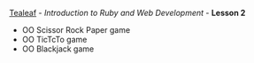[Tealeaf](http://www.gotealeaf.com) - *Introduction to Ruby and Web Development* - **Lesson 2**

* OO Scissor Rock Paper game
* OO TicTcTo game
* OO Blackjack game 






 
